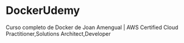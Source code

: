 # DockerUdemy
Curso completo de Docker de Joan Amengual | AWS Certified Cloud Practitioner,Solutions Architect,Developer
